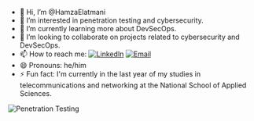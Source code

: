 - 👋 Hi, I’m @HamzaElatmani
- 👀 I’m interested in penetration testing and cybersecurity.
- 🌱 I’m currently learning more about DevSecOps.
- 💞️ I’m looking to collaborate on projects related to cybersecurity and DevSecOps.
- 📫 How to reach me: 
  [![LinkedIn](https://img.shields.io/badge/-LinkedIn-blue?style=flat-square&logo=linkedin&logoColor=white)](https://www.linkedin.com/in/your-profile) 
  [![Email](https://img.shields.io/badge/-Email-red?style=flat-square&logo=gmail&logoColor=white)](mailto:your-email@example.com)
- 😄 Pronouns: he/him
- ⚡ Fun fact: I'm currently in the last year of my studies in telecommunications and networking at the National School of Applied Sciences.

![Penetration Testing](https://img.shields.io/badge/-Penetration%20Testing-000000?style=flat-square&logo=hackaday&logoColor=white)

<!---
HamzaElatmani/HamzaElatmani is a ✨ special ✨ repository because its `README.md` (this file) appears on your GitHub profile.
You can click the Preview link to take a look at your changes.
--->

